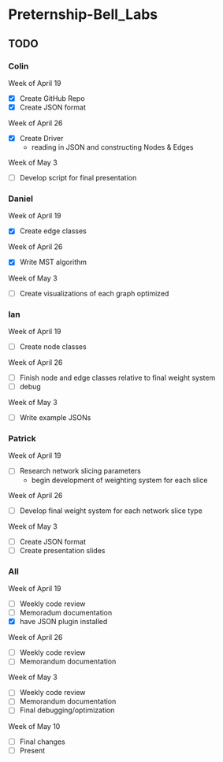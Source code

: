 # Preternship-Bell_Labs

## TODO

### Colin

Week of April 19

- [x] Create GitHub Repo
- [x] Create JSON format

Week of April 26

- [x] Create Driver
   - reading in JSON and constructing Nodes & Edges

Week of May 3

- [ ] Develop script for final presentation

### Daniel

Week of April 19

- [x] Create edge classes

Week of April 26

- [x] Write MST algorithm

Week of May 3

- [ ] Create visualizations of each graph optimized

### Ian

Week of April 19

- [ ] Create node classes

Week of April 26

- [ ] Finish node and edge classes relative to final weight system
- [ ] debug

Week of May 3

- [ ] Write example JSONs

### Patrick

Week of April 19

- [ ] Research network slicing parameters
   - begin development of weighting system for each slice

Week of April 26

- [ ] Develop final weight system for each network slice type

Week of May 3

- [ ] Create JSON format
- [ ] Create presentation slides

### All

Week of April 19

- [ ] Weekly code review
- [ ] Memoradum documentation
- [x] have JSON plugin installed

Week of April 26

- [ ] Weekly code review
- [ ] Memorandum documentation

Week of May 3

- [ ] Weekly code review
- [ ] Memorandum documentation
- [ ] Final debugging/optimization

Week of May 10

- [ ] Final changes
- [ ] Present
